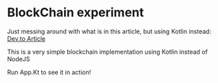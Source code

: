 # BlockChain experiment

Just messing around with what is in this article, but using Kotlin instead:
[Dev.to Article](https://dev.to/codesphere/how-to-build-your-own-blockchain-in-nodejs-3ijh)

This is a very simple blockchain implementation using Kotlin instead of NodeJS

Run App.Kt to see it in action!
